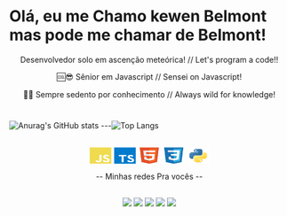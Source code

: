 # Olá, eu me Chamo kewen Belmont mas pode me chamar de Belmont!

 <div align="center" widht="40" height="30">
 
 Desenvolvedor solo em ascenção meteórica! // Let's program a code!!
   


   🆒😎 Sênior em Javascript // Sensei on Javascript!
   
🌿🐾 Sempre sedento por conhecimento // Always wild for knowledge!

</div>

#



![Anurag's GitHub stats](https://github-readme-stats.vercel.app/api?username=Belmont&show_icons=true&theme=neon)
---![Top Langs](https://github-readme-stats.vercel.app/api/top-langs/?username=Shellbaka&layout=compact)

<div align= center style="display: inline_block"><br>
  <img align="center" alt="Rafa-Js" height="30" width="40" src="https://raw.githubusercontent.com/devicons/devicon/master/icons/javascript/javascript-plain.svg">
  <img align="center" alt="Rafa-Ts" height="30" width="40" src="https://raw.githubusercontent.com/devicons/devicon/master/icons/typescript/typescript-plain.svg">
  <img align="center" alt="Rafa-HTML" height="30" width="40" src="https://raw.githubusercontent.com/devicons/devicon/master/icons/html5/html5-original.svg">
  <img align="center" alt="Rafa-CSS" height="30" width="40" src="https://raw.githubusercontent.com/devicons/devicon/master/icons/css3/css3-original.svg">
  <img align="center" alt="Rafa-Python" height="30" width="40" src="https://raw.githubusercontent.com/devicons/devicon/master/icons/python/python-original.svg">
</div>




<div align="center">

-- Minhas redes Pra vocês --
 

</div>


##





<div align ="center", position: absolute, bottom: 100px> 
  <a href="https://www.instagram.com/soufilh0dorei/" target="_blank"><img src="https://img.shields.io/badge/-Instagram-%23E4405F?style=for-the-badge&logo=instagram&logoColor=white" target="_blank"></a>
 	<a href="https://www.twitch.tv/shellbaka" target="_blank"><img src="https://img.shields.io/badge/Twitch-9146FF?style=for-the-badge&logo=twitch&logoColor=white" target="_blank"></a>
 <a href="https://discord.com/shellbaka#6331" target="_blank"><img src="https://img.shields.io/badge/Discord-7289DA?style=for-the-badge&logo=discord&logoColor=white" target="_blank"></a> 
  <a href = "mailto:shellbaka69@gmail.com" target=_blank><img src="https://img.shields.io/badge/-Gmail-%23333?style=for-the-badge&logo=gmail&logoColor=white" target="_blank"></a>
  <a href="www.linkedin.com/in/kewen-belmont-7a1195211" target="_blank"><img src="https://img.shields.io/badge/-LinkedIn-%230077B5?style=for-the-badge&logo=linkedin&logoColor=white" target="_blank"></a> 
  
</div>
